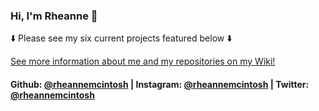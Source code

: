 ### Hi, I'm Rheanne 👋

:arrow_down: Please see my six current projects featured below :arrow_down: 

[See more information about me and my repositories on my Wiki!](https://github.com/rheannemcintosh/rheannemcintosh/wiki)

#### Github: [@rheannemcintosh](https://github.com/rheannemcintosh) | Instagram: [@rheannemcintosh](https://www.instagram.com/rheannemcintosh/) | Twitter: [@rheannemcintosh](https://twitter.com/rheannemcintosh)
